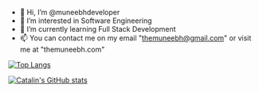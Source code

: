 - 👋 Hi, I’m @muneebhdeveloper
- 👀 I’m interested in Software Engineering
- 🌱 I’m currently learning Full Stack Development
- 📫 You can contact me on my email "themuneebh@gmail.com" or visit me at "themuneebh.com"

[![Top Langs](https://github-readme-stats.vercel.app/api/top-langs/?username=<your_GitHub_username>&hide=java,html,css&theme=radical)](https://github.com/anuraghazra/github-readme-stats)

[![Catalin's GitHub stats](https://github-readme-stats.vercel.app/api?username=<your_GitHub_username>&theme=radical)](https://github.com/anuraghazra/github-readme-stats)
